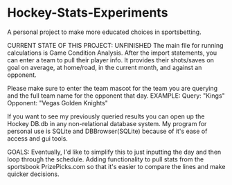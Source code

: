 # Hockey-Stats-Experiments

A personal project to make more educated choices in sportsbetting.

CURRENT STATE OF THIS PROJECT:
UNFINISHED
The main file for running calculations is Game Condition Analysis. After the import statements, you can enter a team to pull their player info. 
It provides their shots/saves on goal on average, at home/road, in the current month, and against an opponent.

Please make sure to enter the team mascot for the team you are querying and the full team name for the opponent that day. 
EXAMPLE:
Query: "Kings"
Opponent: "Vegas Golden Knights" 

If you want to see my previously queried results you can open up the Hockey DB.db in any non-relational database system.
My program for personal use is SQLite and DBBrowser(SQLite) because of it's ease of access and gui tools.

GOALS:
Eventually, I'd like to simplify this to just inputting the day and then loop through the schedule.
Adding functionality to pull stats from the sportsbook PrizePicks.com so that it's easier to compare the lines and make quicker decisions.
